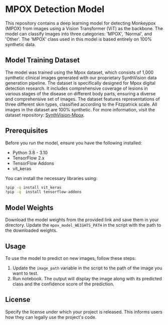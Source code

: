 
# MPOX Detection Model

This repository contains a deep learning model for detecting Monkeypox (MPOX) from images using a Vision Transformer (ViT) as the backbone. The model can classify images into three categories: 'MPOX', 'Normal', and 'Other'. The 'MPOX' class used in this model is based entirely on 100% synthetic data.

## Model Training Dataset

The model was trained using the Mpox dataset, which consists of 1,000 synthetic clinical images generated with our proprietary SynthVision data generation pipeline. The dataset is specifically designed for Mpox digital detection research. It includes comprehensive coverage of lesions in various stages of the disease on different body parts, ensuring a diverse and comprehensive set of images. The dataset features representations of three different skin types, classified according to the Fitzpatrick scale. All images in the dataset are 100% synthetic. For more information, visit the dataset repository: [SynthVision-Mpox](https://github.com/aageeai/SynthVision-Mpox).

## Prerequisites

Before you run the model, ensure you have the following installed:
- Python 3.8 - 3.10 
- TensorFlow 2.x
- TensorFlow Addons
- vit_keras

You can install the necessary libraries using:

```bash
!pip -q install vit_keras
!pip -q  install tensorflow-addons
```

## Model Weights

Download the model weights from the provided link and save them in your directory. Update the `mpox_model_WEIGHTS_PATH` in the script with the path to the downloaded weights.

## Usage

To use the model to predict on new images, follow these steps:

1. Update the `image_path` variable in the script to the path of the image you want to test.
2. Run notebook. The output will display the image along with its predicted class and the confidence score of the prediction.



## License

Specify the license under which your project is released. This informs users how they can legally use the project's code.

